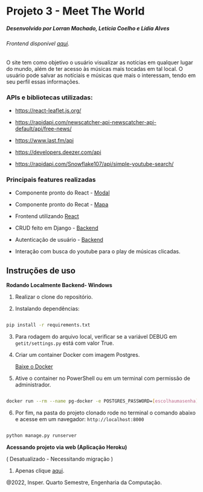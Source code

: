 # Projeto 3 - Meet The World
##### Desenvolvido por Lorran Machado, Letícia Coelho e Lídia Alves
###### Frontend disponível [aqui](https://github.com/insper-tecnologias-web/projeto-3-LLL).

O site tem como objetivo o usuário visualizar as notícias em qualquer lugar do mundo, além de ter acesso às músicas mais tocadas em tal local. O usuário pode salvar as notíciais e músicas que mais o interessam, tendo em seu perfil essas informações.

### APIs e bibliotecas utilizadas:
 
- https://react-leaflet.js.org/

- https://rapidapi.com/newscatcher-api-newscatcher-api-default/api/free-news/

- https://www.last.fm/api

- https://developers.deezer.com/api

- https://rapidapi.com/Snowflake107/api/simple-youtube-search/

### Principais features realizadas

- Componente pronto do React - [Modal](https://bestofreactjs.com/repo/Beisenbayev-use-modal-element#) 

- Componente pronto do Recat - [Mapa]( https://react-leaflet.js.org/)

- Frontend utilizando [React](https://pt-br.reactjs.org)

- CRUD feito em Django - [Backend](https://github.com/LidiaDomingos/backend-LLL)

- Autenticação de usuário - [Backend](https://github.com/LidiaDomingos/backend-LLL)

- Interação com busca do youtube para o play de músicas clicadas.


## Instruções de uso 

**Rodando Localmente Backend- Windows**

1. Realizar o clone do repositório.

2. Instalando dependências:


```bash

pip install -r requirements.txt

```

3. Para rodagem do arquivo local, verificar se a variável DEBUG em `getit/settings.py` está com valor True.

4. Criar um container Docker com imagem Postgres. <p> <a href = "https://docs.docker.com/get-docker/"> Baixe o Docker</a> </p>

5. Ative o container no PowerShell ou em um terminal com permissão de administrador. 


```bash

docker run --rm --name pg-docker -e POSTGRES_PASSWORD=[escolhaumasenha] -d -p 5432:5432 -v $HOME/docker/volumes/postgres:/var/lib/postgresql/data postgres

```

6. Por fim, na pasta do projeto clonado rode no terminal o comando abaixo e acesse em um navegador: `http://localhost:8000`

```bash

python manage.py runserver

```

**Acessando projeto via web (Aplicação Heroku)**

( Desatualizado - Necessitando migração )

1. Apenas clique <a href = "https://serene-bastion-41676.herokuapp.com/">aqui</a>.

@2022, Insper. Quarto Semestre, Engenharia da Computação.

